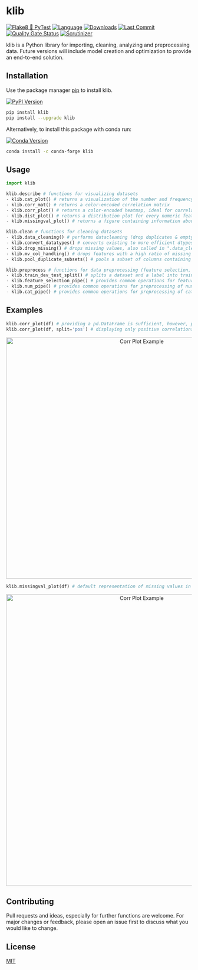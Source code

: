 # klib

[![Flake8 🐍 PyTest](https://github.com/akanz1/klib/workflows/Flake8%20%F0%9F%90%8D%20PyTest%20%20%20%C2%B4/badge.svg)](https://github.com/akanz1/klib)
[![Language](https://img.shields.io/github/languages/top/akanz1/klib)](https://pypi.org/project/klib/)
[![Downloads](https://img.shields.io/pypi/dm/klib)](https://pypi.org/project/klib/)
[![Last Commit](https://badgen.net/github/last-commit/akanz1/klib)](https://github.com/akanz1/klib/commits/master)
[![Quality Gate Status](https://sonarcloud.io/api/project_badges/measure?project=akanz1_klib&metric=alert_status)](https://sonarcloud.io/dashboard?id=akanz1_klib)
[![Scrutinizer](https://scrutinizer-ci.com/g/akanz1/klib/badges/quality-score.png?b=master)](https://scrutinizer-ci.com/g/akanz1/klib/)

klib is a Python library for importing, cleaning, analyzing and preprocessing data. Future versions will include model creation and optimization to provide an end-to-end solution.

## Installation

Use the package manager [pip](https://pip.pypa.io/en/stable/) to install klib.

[![PyPI Version](https://img.shields.io/pypi/v/klib)](https://pypi.org/project/klib/)

```bash
pip install klib
pip install --upgrade klib
```

Alternatively, to install this package with conda run:

[![Conda Version](https://img.shields.io/conda/vn/conda-forge/klib)](https://anaconda.org/conda-forge/klib)

```bash
conda install -c conda-forge klib
```

## Usage

```python
import klib

klib.describe # functions for visualizing datasets
- klib.cat_plot() # returns a visualization of the number and frequency of categorical features.
- klib.corr_mat() # returns a color-encoded correlation matrix
- klib.corr_plot() # returns a color-encoded heatmap, ideal for correlations
- klib.dist_plot() # returns a distribution plot for every numeric feature
- klib.missingval_plot() # returns a figure containing information about missing values

klib.clean # functions for cleaning datasets
- klib.data_cleaning() # performs datacleaning (drop duplicates & empty rows/columns, adjust dtypes,...) on a dataset
- klib.convert_datatypes() # converts existing to more efficient dtypes, also called inside ".data_cleaning()"
- klib.drop_missing() # drops missing values, also called in ".data_cleaning()"
- klib.mv_col_handling() # drops features with a high ratio of missing values based on their informational content
- klib.pool_duplicate_subsets() # pools a subset of columns containing high amount of duplicates

klib.preprocess # functions for data preprocessing (feature selection, scaling, ...)
- klib.train_dev_test_split() # splits a dataset and a label into train, optionally dev and test sets
- klib.feature_selection_pipe() # provides common operations for feature selection
- klib.num_pipe() # provides common operations for preprocessing of numerical data
- klib.cat_pipe() # provides common operations for preprocessing of categorical data
```

## Examples

```python
klib.corr_plot(df) # providing a pd.DataFrame is sufficient, however, plently of settings and options are available
klib.corr_plot(df, split='pos') # displaying only positive correlations
```

<p align="center"><img src="https://raw.githubusercontent.com/akanz1/klib/master/images/example_corr_plot.png" alt="Corr Plot Example" width="720" height="655"></p>

```python
klib.missingval_plot(df) # default representation of missing values in a DataFrame, plenty of settings are available
```

<p align="center"><img src="https://raw.githubusercontent.com/akanz1/klib/master/images/example_mv_plot.png" alt="Corr Plot Example" width="720" height="792"></p>

## Contributing

Pull requests and ideas, especially for further functions are welcome. For major changes or feedback, please open an issue first to discuss what you would like to change.

## License

[MIT](https://choosealicense.com/licenses/mit/)

